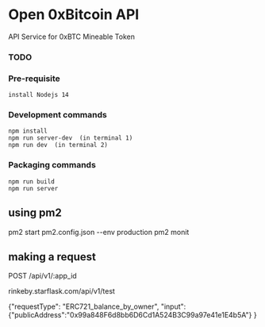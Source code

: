 # Open 0xBitcoin API
 
  API Service for 0xBTC Mineable Token
 

 


### TODO
 
 


### Pre-requisite
```
install Nodejs 14

```


### Development commands
```
npm install
npm run server-dev  (in terminal 1)
npm run dev  (in terminal 2)
```

### Packaging commands
```
npm run build
npm run server
```


## using pm2

 pm2 start pm2.config.json --env production 
pm2 monit 



## making a request 

POST 
/api/v1/:app_id

rinkeby.starflask.com/api/v1/test

{"requestType": "ERC721_balance_by_owner", "input":{"publicAddress":"0x99a848F6d8bb6D6Cd1A524B3C99a97e41e1E4b5A"}  }
 

